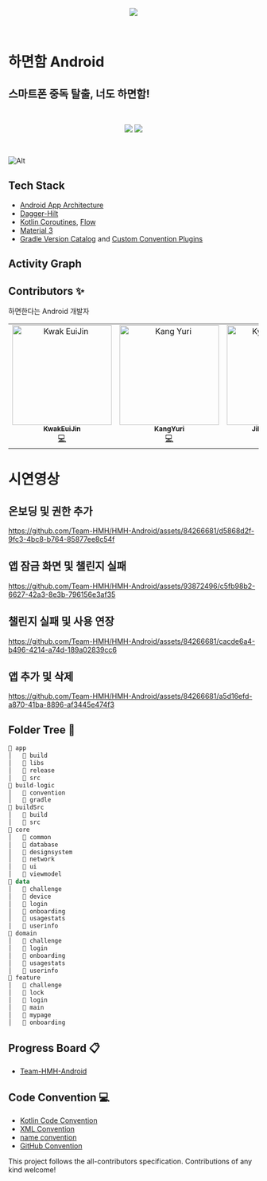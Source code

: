 <div align="center">
  <p align="center">
      <img src="https://github.com/Team-HMH/HMH-Android/assets/84266681/68a431ad-013d-4712-b9d5-ca483211a8cd"/>
  </p>
  <br />
</div>

# 하면함 Android 
## 스마트폰 중독 탈출, 너도 하면함!
<br/>
<div align="center">
  <p align="center">
    <img src="https://img.shields.io/badge/Kotlin-1.9.20-7F52FF?style=for-the-badge&logo=Kotlin&logoColor=white"/>
<!-- ALL-CONTRIBUTORS-BADGE:START - Do not remove or modify this section -->
<img src="https://img.shields.io/badge/all_contributors-3-orange.svg?style=for-the-badge"/>
<!-- ALL-CONTRIBUTORS-BADGE:END -->
  </p>
  <br />
</div>

![Alt](https://repobeats.axiom.co/api/embed/d2c401ae723c367a03ed9fb81ea6e6e7cfbee2ea.svg "Repobeats analytics image")

<h2>Tech Stack</h2>

- [Android App Architecture](https://developer.android.com/topic/architecture)
- [Dagger-Hilt](https://developer.android.com/training/dependency-injection/hilt-android)
- [Kotlin Coroutines](https://kotlinlang.org/docs/coroutines-overview.html), [Flow](https://kotlinlang.org/docs/flow.html)
- [Material 3](https://m3.material.io/)
- [Gradle Version Catalog](https://docs.gradle.org/current/userguide/platforms.html)
  and [Custom Convention Plugins](https://docs.gradle.org/current/samples/sample_convention_plugins.html)

<h2>Activity Graph</h2>

## Contributors ✨

하면한다는 Android 개발자

<!-- ALL-CONTRIBUTORS-LIST:START - Do not remove or modify this section -->
<!-- prettier-ignore-start -->
<!-- markdownlint-disable -->
<table align="center">
  <tbody>
    <tr>
      <td align="center" valign="top" width="14.28%"><a href="https://github.com/KwakEuiJin"><img src="https://github.com/Team-HMH/HMH-Android/assets/84266681/887eb00f-69de-4618-9a1c-07b2e1665da4" width="200px;" alt="Kwak EuiJin"/><br/><sub><b>KwakEuiJin</b></sub></a><br /><a href="https://github.com/Team-HMH/HMH-Android/commits?author=KwakEuiJin" title="Code">💻</a></td>
      <td align="center" valign="top" width="14.28%"><a href="https://github.com/kangyuri1114"><img src="https://github.com/Team-HMH/HMH-Android/assets/84266681/f1d5e563-74c8-4f16-a105-96a639a20f52" width="200px;" alt="Kang Yuri"/><br/><sub><b>KangYuri</b></sub></a><br /><a href="https://github.com/Team-HMH/HMH-Android/assets/84266681/eead72e1-a883-4ed0-a282-12deea8e3782" title="Code">💻</a></td>
      <td align="center" valign="top" width="14.28%"><a href="https://github.com/jihyun0v0"><img src="https://github.com/Team-HMH/HMH-Android/assets/84266681/3c1e14bd-be7e-435c-9af1-315a73aab13f" width="200px;" alt="Kyoung JiHyun"/><br /><sub><b>JiHyun Kyoung</b></sub></a><br/><a href="https://github.com/Team-HMH/HMH-Android/commits?author=jihyun0v0" title="Code">💻</a></td>
    </tr>
  </tbody>
</table>

<!-- markdownlint-restore -->
<!-- prettier-ignore-end -->

<!-- ALL-CONTRIBUTORS-LIST:END -->
<!-- prettier-ignore-start -->
<!-- markdownlint-disable -->

<!-- markdownlint-restore -->
<!-- prettier-ignore-end -->

<!-- ALL-CONTRIBUTORS-LIST:END -->

# 시연영상
## 온보딩 및 권한 추가
https://github.com/Team-HMH/HMH-Android/assets/84266681/d5868d2f-9fc3-4bc8-b764-85877ee8c54f

## 앱 잠금 화면 및 챌린지 실패
https://github.com/Team-HMH/HMH-Android/assets/93872496/c5fb98b2-6627-42a3-8e3b-796156e3af35

## 챌린지 실패 및 사용 연장
https://github.com/Team-HMH/HMH-Android/assets/84266681/cacde6a4-b496-4214-a74d-189a02839cc6

## 앱 추가 및 삭제
https://github.com/Team-HMH/HMH-Android/assets/84266681/a5d16efd-a870-41ba-8896-af3445e474f3


## Folder Tree 📁
``` kotlin
📁 app
│   📁 build
│   📁 libs
│   📁 release
│   📁 src
📁 build-logic
│   📁 convention
│   📁 gradle
📁 buildSrc
│   📁 build
│   📁 src
📁 core
│   📁 common
│   📁 database
│   📁 designsystem
│   📁 network
│   📁 ui
│   📁 viewmodel
📁 data
│   📁 challenge
│   📁 device
│   📁 login
│   📁 onboarding
│   📁 usagestats
│   📁 userinfo
📁 domain
│   📁 challenge
│   📁 login
│   📁 onboarding
│   📁 usagestats
│   📁 userinfo
📁 feature
│   📁 challenge
│   📁 lock
│   📁 login
│   📁 main
│   📁 mypage
│   📁 onboarding
```

## Progress Board 📋
- [Team-HMH-Android](https://github.com/orgs/Team-HMH/projects/1)

  
## Code Convention 💻
- [Kotlin Code Convention](https://www.notion.so/msmmx/Kotlin-Convention-5ab4410e68c949c287804d2380c51af4)
- [XML Convention](https://www.notion.so/msmmx/XML-Convention-b11209ba2b404df08f251383c7d3c316)
- [name convention](https://www.notion.so/msmmx/name-convention-ca8bab7da7314b30b2a962755854b11e)
- [GitHub Convention](https://www.notion.so/msmmx/Git-Convention-e7785302d1a94a71b8f330c5a050bc41)


This project follows the all-contributors specification. Contributions of any kind welcome!
